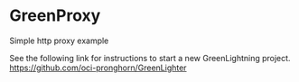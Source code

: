 # GreenProxy
Simple http proxy example

See the following link for instructions to start a new GreenLightning project.
https://github.com/oci-pronghorn/GreenLighter
